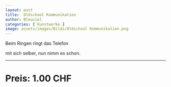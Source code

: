```yaml
---
layout: post
title:  Oldschool Kommunikation
author: Bleuciel
categories: [ Kunstwerke ]
image: assets/images/Bilds/Oldschool Kommunikation.png
---
```


Beim Ringen ringt das Telefon

mit sich selber, nun nimm es schon.

-----

# Preis: 1.00 CHF
